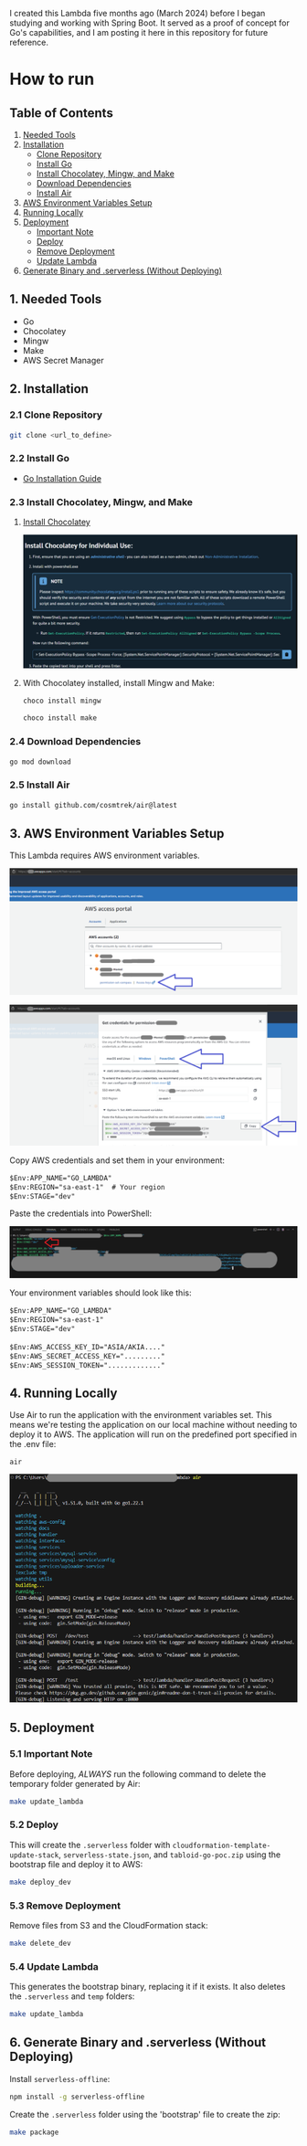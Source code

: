 I created this Lambda five months ago (March 2024) before I began studying and working with Spring Boot. It served as a proof of concept for Go's capabilities, and I am posting it here in this repository for future reference.
# How to run

## Table of Contents
1. [Needed Tools](#1-needed-tools)
2. [Installation](#2-installation)
   - [Clone Repository](#21-clone-repository)
   - [Install Go](#22-install-go)
   - [Install Chocolatey, Mingw, and Make](#23-install-chocolatey-mingw-and-make)
   - [Download Dependencies](#24-download-dependencies)
   - [Install Air](#25-install-air)
3. [AWS Environment Variables Setup](#3-aws-environment-variables-setup)
4. [Running Locally](#4-running-locally)
5. [Deployment](#5-deployment)
   - [Important Note](#51-important-note)
   - [Deploy](#52-deploy)
   - [Remove Deployment](#53-remove-deployment)
   - [Update Lambda](#54-update-lambda)
6. [Generate Binary and .serverless (Without Deploying)](#6-generate-binary-and-serverless-without-deploying)

## 1. Needed Tools

- Go 
- Chocolatey  
- Mingw
- Make
- AWS Secret Manager

## 2. Installation

### 2.1 Clone Repository

   ```bash
   git clone <url_to_define>
   ```

### 2.2 Install Go

   - [Go Installation Guide](https://go.dev/doc/install)

### 2.3 Install Chocolatey, Mingw, and Make

   1. [Install Chocolatey](https://chocolatey.org/install#install-step2)

      ![Chocolatey Installation](./docs/choco.png)

   2. With Chocolatey installed, install Mingw and Make:

      ```bash
      choco install mingw
      ```

      ```bash
      choco install make
      ```

### 2.4 Download Dependencies

   ```bash
   go mod download
   ```

### 2.5 Install Air

   ```bash
   go install github.com/cosmtrek/air@latest
   ```

## 3. AWS Environment Variables Setup

   This Lambda requires AWS environment variables.

   ![AWS Keys Panel](./docs/painel-keys.png)

   ![Get AWS Keys](./docs/get-keys.png)

   Copy AWS credentials and set them in your environment:

   ```shell
   $Env:APP_NAME="GO_LAMBDA"
   $Env:REGION="sa-east-1"  # Your region
   $Env:STAGE="dev" 
   ```

   Paste the credentials into PowerShell:

   ![Paste Keys in PowerShell](./docs/paste-keys.png)

   Your environment variables should look like this:

   ```shell
   $Env:APP_NAME="GO_LAMBDA"
   $Env:REGION="sa-east-1" 
   $Env:STAGE="dev" 

   $Env:AWS_ACCESS_KEY_ID="ASIA/AKIA...."
   $Env:AWS_SECRET_ACCESS_KEY="........."
   $Env:AWS_SESSION_TOKEN="............."
   ```

## 4. Running Locally

Use Air to run the application with the environment variables set. This means we're testing the application on our local
machine without needing to deploy it to AWS. The application will run on the predefined port specified in the .env file:
   ```shell
   air
   ```

   ![Running the Application](./docs/running.png)

## 5. Deployment

### 5.1 Important Note

   Before deploying, *ALWAYS* run the following command to delete the temporary folder generated by Air:

   ```bash
   make update_lambda
   ```

### 5.2 Deploy

   This will create the `.serverless` folder with `cloudformation-template-update-stack`, `serverless-state.json`, and `tabloid-go-poc.zip` using the bootstrap file and deploy it to AWS:

   ```bash
   make deploy_dev
   ``` 

### 5.3 Remove Deployment

   Remove files from S3 and the CloudFormation stack:

   ```bash
   make delete_dev
   ``` 

### 5.4 Update Lambda

   This generates the bootstrap binary, replacing it if it exists. It also deletes the `.serverless` and `temp` folders:

   ```bash 
   make update_lambda
   ```

## 6. Generate Binary and .serverless (Without Deploying)

   Install `serverless-offline`:

   ```bash
   npm install -g serverless-offline
   ```

   Create the `.serverless` folder using the 'bootstrap' file to create the zip:

   ```bash 
   make package
   ```
